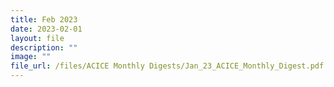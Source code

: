 ```yaml
---
title: Feb 2023
date: 2023-02-01
layout: file
description: ""
image: ""
file_url: /files/ACICE Monthly Digests/Jan_23_ACICE_Monthly_Digest.pdf
---
```

